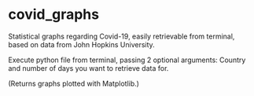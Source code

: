 # covid_graphs
Statistical graphs regarding Covid-19, easily retrievable from terminal, based on data from John Hopkins University.  

Execute python file from terminal, passing 2 optional arguments: Country and number of days you want to retrieve data for.

(Returns graphs plotted with Matplotlib.)
